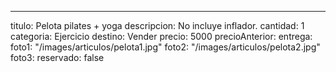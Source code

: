 ---
titulo: Pelota pilates + yoga
descripcion: No incluye inflador.
cantidad: 1
categoria: Ejercicio
destino: Vender
precio: 5000
precioAnterior: 
entrega: 
foto1: "/images/articulos/pelota1.jpg"
foto2: "/images/articulos/pelota2.jpg"
foto3: 
reservado: false
